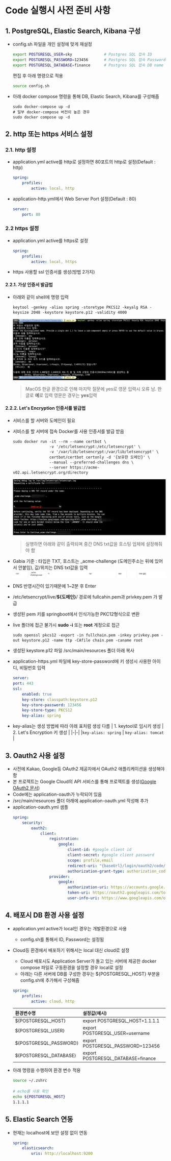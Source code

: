 # Code 실행시 사전 준비 사항

## 1. PostgreSQL, Elastic Search, Kibana 구성

-   config.sh 파일을 개인 설정에 맞게 재설정
    ```sh
    export POSTGRESQL_USER=sky              # Postgres SQL 접속 ID
    export POSTGRESQL_PASSWORD=123456       # Postgres SQL 접속 Password
    export POSTGRESQL_DATABASE=finance      # Postgres SQL 접속 DB name
    ```
    편집 후 아래 명령으로 적용
    ```bash
    source config.sh
    ```
-   아래 docker compose 명령을 통해 DB, Elastic Search, Kibana를 구성해줌
    ```shell
    sudo docker-compose up -d
    # 일부 docker-compose 버전이 높은 경우
    sudo docker compose up -d
    ```

## 2. http 또는 https 서비스 설정

### 2.1. http 설정

-   application.yml active를 http로 설정하면 80포트의 http로 설정(Default : http)

    ```yml
    spring:
        profiles:
            active: local, http
    ```

-   application-http.yml에서 Web Server Port 설정(Default : 80)
    ```yml
    server:
        port: 80
    ```

### 2.2 https 설정

-   application.yml active를 https로 설정

    ```yml
    spring:
        profiles:
            active: local, https
    ```

-   https 사용할 ssl 인증서를 생성(방법 2가지)

#### 2.2.1. 가상 인증서 발급법

-   아래와 같이 shell에 명령 입력

    ```shell
    keytool -genkey -alias spring -storetype PKCS12 -keyalg RSA -keysize 2048 -keystore keystore.p12 -validity 4000
    ```

    ![image](./doc_img/local_ssl_key.png)

    > MacOS 한글 환경으로 인해 마지막 질문에 yes로 영문 입력시 오류 남. 한글로 **예**로 입력 영문은 경우는 **yes**입력

#### 2.2.2. Let's Encryption 인증서를 발급법

-   서비스를 할 서버와 도메인이 필요
-   서비스를 할 서버에 접속 Docker를 사용 인증서를 발급 받음

    ```shell
    sudo docker run -it --rm --name certbot \
                    -v '/etc/letsencrypt:/etc/letsencrypt' \
                    -v '/var/lib/letsencrypt:/var/lib/letsencrypt' \
                    certbot/certbot certonly -d '{보유한 도메인}' \
                    --manual --preferred-challenges dns \
                    --server https://acme-v02.api.letsencrypt.org/directory
    ```

    ![image](./doc_img/letsencryption_ssl_key.png)

    > 실행하면 아래와 같이 출력되며 중간 DNS txt값을 호스팅 업체에 설정해줘야 함

-   Gabia 기준 : 타입은 TXT, 호스트는 \_acme-challenge (도메인주소는 뒤에 있어서 안붙임), 값/위치는 DNS txt값을 입력
    ![image](./doc_img/dns_setting.png)
-   DNS 반영시간이 있기때문에 1~2분 후 Enter
-   /etc/letsencrypt/live/**${도메인}**/ 경로에 fullcahin.pem과 privkey.pem 가 발급
-   생성된 pem 키를 springboot에서 인식가능한 PKC12형식으로 변환
-   live 폴더에 접근 불가시 **sudo -i** 또는 **root** 계정으로 접근

    ```shell
    sudo openssl pkcs12 -export -in fullchain.pem -inkey privkey.pem -out keystore.p12 -name ttp -CAfile chain.pem -caname root
    ```

-   생성된 keystore.p12 파일 /src/main/resources 폴더 아래 복사
-   application-https.yml 파일에 key-store-password에 키 생성시 사용한 아이디, 비밀번호 입력
    ```yml
    server:
    port: 443
    ssl:
        enabled: true
        key-store: classpath:keystore.p12
        key-store-password: 123456
        key-store-type: PKCS12
        key-alias: spring
    ```
-   key-alias는 생성 방법에 따라 아래 표처럼 생성 다름
    | 1. keytool로 임시키 생성 | 2. Let's Encryption 키 생성 |
    |-|-|
    |`key-alias: spring` | `key-alias: tomcat` |

## 3. Oauth2 사용 설정

-   사전에 Kakao, Google등 OAuth2 제공자에서 OAuth2 애플리케이션을 생성해야 함
-   본 프로젝트는 Google Cloud의 API 서비스를 통해 프로젝트를 생성([Google OAuth2 문서](https://developers.google.com/identity/protocols/oauth2?hl=ko))
-   Code에는 application-oauth가 누락되어 있음
-   /src/main/resources 폴더 아래에 application-oauth.yml 작성해 추가
-   application-oauth.yml 샘플
    ```yml
    spring:
        security:
            oauth2:
                client:
                    registration:
                        google:
                            client-id: #google client id
                            client-secret: #google client password
                            scope: profile,email
                            redirect-uri: "{baseUrl}/login/oauth2/code/{registrationId}"
                            authorization-grant-type: authorization_code
                    provider:
                        google:
                            authorization-uri: https://accounts.google.com/o/oauth2/auth
                            token-uri: https://oauth2.googleapis.com/token
                            user-info-uri: https://www.googleapis.com/oauth2/v3/userinfo
    ```

## 4. 배포시 DB 환경 사용 설정

-   application.yml active가 local인 경우는 개발환경으로 사용
    -   config.sh를 통해서 ID, Password는 설정됨
-   Cloud등 환경에서 배포하기 위해서는 local 대신 cloud로 설정

    -   Cloud 배포시도 Application Server가 돌고 있는 서버에 제공한 docker compose 파일로 구동환경을 설정할 경우 local로 설정
    -   아래는 다른 서버에 DB를 구성한 경우는 ${POSTGRESQL_HOST} 부분을 config.sh에 추가해서 구성해줌

    ```yml
    spring:
        profiles:
            active: cloud, http
    ```

    | 환경변수명             | 설정값(예시)                       |
    | ---------------------- | ---------------------------------- |
    | ${POSTGRESQL_HOST}     | export POSTGRESQL_HOST=1.1.1.1     |
    | ${POSTGRESQL_USER}     | export POSTGRESQL_USER=username    |
    | ${POSTGRESQL_PASSWORD} | export POSTGRESQL_PASSWORD=123456  |
    | ${POSTGRESQL_DATABASE} | export POSTGRESQL_DATABASE=finance |

-   아래 명령을 수행하여 환경 변수 적용

    ```zsh
    source ~/.zshrc

    # echo를 사용 확인
    echo ${POSTGRESQL_HOST}
    1.1.1.1
    ```

## 5. Elastic Search 연동

-   현재는 localhost에 보안 설정 없이 연동

    ```yml
    spring:
        elasticsearch:
            uris: http://localhost:9200
    ```
